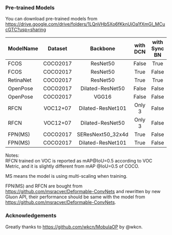 ### Pre-trained Models
You can download pre-trained models from <https://drive.google.com/drive/folders/1LQnVHb5Xo6fKknUiOa1fXmGI_MCucGTC?usp=sharing>

|  ModelName   | Dataset  | Backbone         |with DCN | with Sync BN | Target Size | Max Size | IM_PER_IMAGE | Number of GPUs | Epochs | mAP   |
| --------     | :-----:  | :----:           |  :----: |      :----:  |      :----: |   :----: |       :----: |         :----: | :----: |:----: |
| FCOS         | COCO2017 | ResNet50         | False   |     True     |     800     |   1333   |     3        |      4         |   6    | 0.352 |
| FCOS         | COCO2017 | ResNet50         | True    |     False    |     800     |   1000   |     2        |      3         |   14   | -     |
| RetinaNet    | COCO2017 | ResNet50         | True    |     True     |     600     |   1333   |     2        |      3         |   14   | 0.324 |
| OpenPose     | COCO2017 | Dilated-ResNet50 | False   |     False    |     368     |   368    |     4        |      3         |   40   | 0.564 |
| OpenPose     | COCO2017 | VGG16            | False   |     False    |     368     |   368    |     4        |      3         |   40   | 0.561 |
| RFCN         | VOC12+07 | Dilated-ResNet101| Only 3  |     False    |     800     |   1280   |     1        |      3         |   40   | 0.825 |
| RFCN         | VOC12+07 | Dilated-ResNet50 | Only 3  |     False    |     800     |   1280   |     1        |      3         |   40   | 0.804 |
| FPN(MS)      | COCO2017 | SEResNext50_32x4d| True    |     False    |     800     |   1280   |     1        |      4         |   5    | 0.376 |
| FPN(MS)      | COCO2017 | Dilated-ResNet101| True    |     False    |     800     |   1280   |     1        |      4         |   5    | 0.412 |

Notes:<br>
RFCN trained on VOC is reported as mAP@IoU=0.5 according to VOC Metric, and it is slightly different from mAP @IoU=0.5 of COCO.

MS means the model is using multi-scaling when training.

FPN(MS) and RFCN are bought from <https://github.com/msracver/Deformable-ConvNets> and rewritten by new Gluon API,
their performance should be same with the model from <https://github.com/msracver/Deformable-ConvNets>.

### Acknowledgements

Greatly thanks to <https://github.com/wkcn/MobulaOP> by @wkcn.